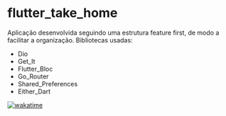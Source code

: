 # flutter_take_home

Aplicação desenvolvida seguindo uma estrutura feature first, de modo a facilitar a organização.
Bibliotecas usadas:
- Dio
- Get_It
- Flutter_Bloc
- Go_Router
- Shared_Preferences
- Either_Dart

[![wakatime](https://wakatime.com/badge/user/51c71709-cd0f-4dcf-be93-ddde3281a624/project/51d0c586-53ff-4bb3-a799-175ffa2c7210.svg)](https://wakatime.com/badge/user/51c71709-cd0f-4dcf-be93-ddde3281a624/project/51d0c586-53ff-4bb3-a799-175ffa2c7210)